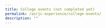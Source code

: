 ```yaml
---
title: College events (not completed yet)
permalink: /asrjc-experience/college-events/
description: ""
---
```


